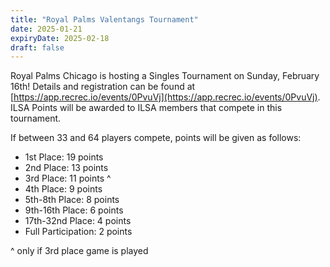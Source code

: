 ```yaml
---
title: "Royal Palms Valentangs Tournament"
date: 2025-01-21
expiryDate: 2025-02-18
draft: false
---
```


Royal Palms Chicago is hosting a Singles Tournament on Sunday, February 16th!
Details and registration can be found at [https://app.recrec.io/events/0PvuVj](https://app.recrec.io/events/0PvuVj).
ILSA Points will be awarded to ILSA members that compete in this tournament.

If between 33 and 64 players compete, points will be given as follows:
- 1st Place: 19 points
- 2nd Place: 13 points
- 3rd Place: 11 points ^
- 4th Place: 9 points
- 5th-8th Place: 8 points
- 9th-16th Place: 6 points
- 17th-32nd Place: 4 points
- Full Participation: 2 points

^ only if 3rd place game is played
